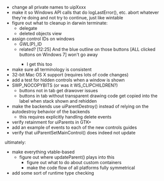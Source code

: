 - change all private names to uipXxxx
- make it so Windows API calls that do logLastError(), etc. abort whatever they're doing and not try to continue, just like wintable
- figure out what to cleanup in darwin terminate:
	- delegate
	- deleted objects view
- assign control IDs on windows
	- GWL(P)_ID
	- related? [12:25] <ZeroOne> And the blue outline on those buttons [ALL clicked buttons on Windows 7] won't go away
		- I get this too
- make sure all terminology is consistent
- 32-bit Mac OS X support (requires lots of code changes)
- add a test for hidden controls when a window is shown
- SWP_NOCOPYBITS (or was it WS_CLIPCHILDREN?)
	- buttons not in tab get drawover issues
	- buttons in tab without transparent drawing code get copied into the label when stack shown and rehidden
- make the backends use uiParentDestroy() instead of relying on the autodestroy behavior of the backends
	- this requires explicitly handling delete events
- verify retainment for uiParents in GTK+
- add an example of events to each of the new controls guides
- verify that uiParentSetMainControl() does indeed not update

ultimately:
- make everything vtable-based
	- figure out where updateParent() plays into this
		- figure out what to do about custom containers
		- make the code flow of all platforms fully symmetrical
- add some sort of runtime type checking
